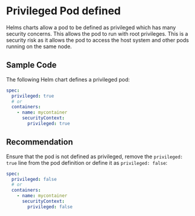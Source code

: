 # Privileged Pod defined

Helms charts allow a pod to be defined as privileged which has many security concerns. This allows the pod to run with root privileges. This is a security risk as it allows the pod to access the host system and other pods running on the same node.

## Sample Code

The following Helm chart defines a privileged pod:

```yaml
spec:
  privileged: true
  # or
  containers:
    - name: mycontainer
      securityContext:
        privileged: true
```

## Recommendation

Ensure that the pod is not defined as privileged, remove the `privileged: true` line from the pod definition or define it as `privileged: false`:

```yaml
spec:
  privileged: false
  # or
  containers:
    - name: mycontainer
      securityContext:
        privileged: false
```
